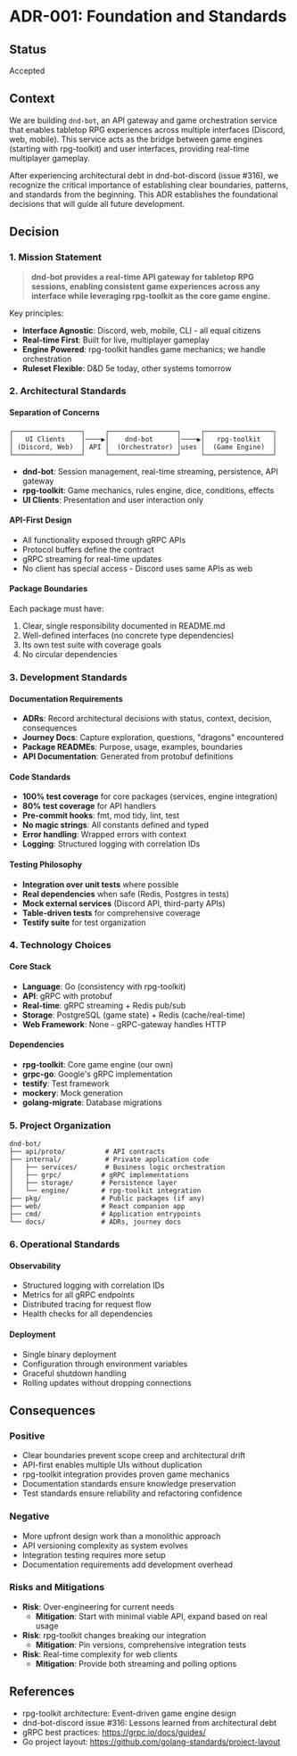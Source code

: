 # ADR-001: Foundation and Standards

## Status
Accepted

## Context
We are building `dnd-bot`, an API gateway and game orchestration service that enables tabletop RPG experiences across multiple interfaces (Discord, web, mobile). This service acts as the bridge between game engines (starting with rpg-toolkit) and user interfaces, providing real-time multiplayer gameplay.

After experiencing architectural debt in dnd-bot-discord (issue #316), we recognize the critical importance of establishing clear boundaries, patterns, and standards from the beginning. This ADR establishes the foundational decisions that will guide all future development.

## Decision

### 1. Mission Statement
> **dnd-bot provides a real-time API gateway for tabletop RPG sessions, enabling consistent game experiences across any interface while leveraging rpg-toolkit as the core game engine.**

Key principles:
- **Interface Agnostic**: Discord, web, mobile, CLI - all equal citizens
- **Real-time First**: Built for live, multiplayer gameplay
- **Engine Powered**: rpg-toolkit handles game mechanics; we handle orchestration
- **Ruleset Flexible**: D&D 5e today, other systems tomorrow

### 2. Architectural Standards

#### Separation of Concerns
```
┌─────────────────┐     ┌─────────────────┐     ┌─────────────────┐
│   UI Clients    │────▶│    dnd-bot      │────▶│   rpg-toolkit   │
│ (Discord, Web)  │ API │  (Orchestrator) │uses │  (Game Engine)  │
└─────────────────┘     └─────────────────┘     └─────────────────┘
```

- **dnd-bot**: Session management, real-time streaming, persistence, API gateway
- **rpg-toolkit**: Game mechanics, rules engine, dice, conditions, effects
- **UI Clients**: Presentation and user interaction only

#### API-First Design
- All functionality exposed through gRPC APIs
- Protocol buffers define the contract
- gRPC streaming for real-time updates
- No client has special access - Discord uses same APIs as web

#### Package Boundaries
Each package must have:
1. Clear, single responsibility documented in README.md
2. Well-defined interfaces (no concrete type dependencies)
3. Its own test suite with coverage goals
4. No circular dependencies

### 3. Development Standards

#### Documentation Requirements
- **ADRs**: Record architectural decisions with status, context, decision, consequences
- **Journey Docs**: Capture exploration, questions, "dragons" encountered
- **Package READMEs**: Purpose, usage, examples, boundaries
- **API Documentation**: Generated from protobuf definitions

#### Code Standards
- **100% test coverage** for core packages (services, engine integration)
- **80% test coverage** for API handlers
- **Pre-commit hooks**: fmt, mod tidy, lint, test
- **No magic strings**: All constants defined and typed
- **Error handling**: Wrapped errors with context
- **Logging**: Structured logging with correlation IDs

#### Testing Philosophy
- **Integration over unit tests** where possible
- **Real dependencies** when safe (Redis, Postgres in tests)
- **Mock external services** (Discord API, third-party APIs)
- **Table-driven tests** for comprehensive coverage
- **Testify suite** for test organization

### 4. Technology Choices

#### Core Stack
- **Language**: Go (consistency with rpg-toolkit)
- **API**: gRPC with protobuf
- **Real-time**: gRPC streaming + Redis pub/sub
- **Storage**: PostgreSQL (game state) + Redis (cache/real-time)
- **Web Framework**: None - gRPC-gateway handles HTTP

#### Dependencies
- **rpg-toolkit**: Core game engine (our own)
- **grpc-go**: Google's gRPC implementation
- **testify**: Test framework
- **mockery**: Mock generation
- **golang-migrate**: Database migrations

### 5. Project Organization

```
dnd-bot/
├── api/proto/          # API contracts
├── internal/           # Private application code
│   ├── services/       # Business logic orchestration
│   ├── grpc/          # gRPC implementations
│   ├── storage/       # Persistence layer
│   └── engine/        # rpg-toolkit integration
├── pkg/               # Public packages (if any)
├── web/               # React companion app
├── cmd/               # Application entrypoints
└── docs/              # ADRs, journey docs
```

### 6. Operational Standards

#### Observability
- Structured logging with correlation IDs
- Metrics for all gRPC endpoints
- Distributed tracing for request flow
- Health checks for all dependencies

#### Deployment
- Single binary deployment
- Configuration through environment variables
- Graceful shutdown handling
- Rolling updates without dropping connections

## Consequences

### Positive
- Clear boundaries prevent scope creep and architectural drift
- API-first enables multiple UIs without duplication
- rpg-toolkit integration provides proven game mechanics
- Documentation standards ensure knowledge preservation
- Test standards ensure reliability and refactoring confidence

### Negative
- More upfront design work than a monolithic approach
- API versioning complexity as system evolves
- Integration testing requires more setup
- Documentation requirements add development overhead

### Risks and Mitigations
- **Risk**: Over-engineering for current needs
  - **Mitigation**: Start with minimal viable API, expand based on real usage
- **Risk**: rpg-toolkit changes breaking our integration
  - **Mitigation**: Pin versions, comprehensive integration tests
- **Risk**: Real-time complexity for web clients
  - **Mitigation**: Provide both streaming and polling options

## References
- rpg-toolkit architecture: Event-driven game engine design
- dnd-bot-discord issue #316: Lessons learned from architectural debt
- gRPC best practices: https://grpc.io/docs/guides/
- Go project layout: https://github.com/golang-standards/project-layout